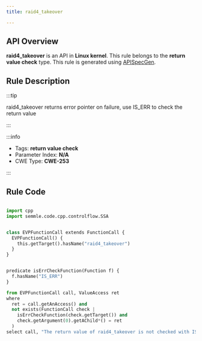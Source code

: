 ```yaml
---
title: raid4_takeover

---
```



## API Overview
**raid4_takeover** is an API in **Linux kernel**. This rule belongs to the **return value check** type. This rule is generated using [APISpecGen](../../tools/APISpecGen).
## Rule Description

:::tip

raid4_takeover returns error pointer on failure, use IS_ERR to check the return value

:::

:::info

- Tags: **return value check**
- Parameter Index: **N/A**
- CWE Type: **CWE-253**

:::

## Rule Code
```python

import cpp
import semmle.code.cpp.controlflow.SSA


class EVPFunctionCall extends FunctionCall {
  EVPFunctionCall() {
    this.getTarget().hasName("raid4_takeover")
  }
}


predicate isErrCheckFunction(Function f) {
  f.hasName("IS_ERR") 
}

from EVPFunctionCall call, ValueAccess ret
where
  ret = call.getAnAccess() and
  not exists(FunctionCall check |
    isErrCheckFunction(check.getTarget()) and
    check.getArgument(0).getAChild*() = ret
  )
select call, "The return value of raid4_takeover is not checked with IS_ERR."
    
```